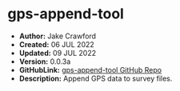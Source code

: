 # gps-append-tool
- **Author:**     Jake Crawford
- **Created:**    06 JUL 2022
- **Updated:**    09 JUL 2022
- **Version:**    0.0.3a
- **GitHubLink:**     [gps-append-tool GitHub Repo](https://github.com/00JCIV00/gps-append-tool)
- **Description:**    Append GPS data to survey files.
